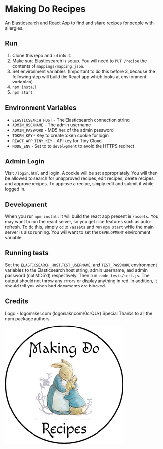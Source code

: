 # Making Do Recipes

An Elasticsearch and React App to find and share recipes for people with allergies.

## Run
1. Clone this repo and `cd` into it.
2. Make sure Elasticsearch is setup. You will need to `PUT /recipe` the contents of `mappings/mapping.json`.
3. Set environment variables. (Important to do this before 3, because the following step will build the React app which looks at environment variables)
4. `npm install`
5. `npm start`

## Environment Variables
* `ELASTICSEARCH_HOST` - The Elasticsearch connection string
* `ADMIN_USERNAME` - The admin username
* `ADMIN_PASSWORD` - MD5 hex of the admin password
* `TOKEN_KEY` - Key to create token cookie for login
* `REACT_APP_TINY_KEY` - API key for Tiny Cloud
* `NODE_ENV` - Set to to `development` to avoid the HTTPS redirect

## Admin Login
Visit `/login.html` and login. A cookie will be set appropriately. You will then be allowed to search for unapproved recipes, edit recipes, delete recipes, and approve recipes. To approve a recipe, simply edit and submit it while logged in.

## Development
When you run `npm install` it will build the react app present in `/assets`. You may want to run the react server, so you get nice features such as auto-refresh. To do this, simply `cd` to `/assets` and run `npm start` while the main server is also running. You will want to set the `DEVELOPMENT` environment variable.

## Running tests
Set the `ELASTICSEARCH_HOST`,`TEST_USERNAME`, and `TEST_PASSWORD` environment variables to the Elasticsearch host string, admin username, and admin password (not MD5'd) respectively.
Then run: `node tests/test.js`.
The output should not throw any errors or display anything in red. In addition, it should tell you when bad documents are blocked.

## Credits
Logo - logomaker.com (logomakr.com/0crQUx)
Special Thanks to all the npm package authors

![Making Do Recipes Logo](https://github.com/jamesgrams/makingdorecipes/blob/master/assets/public/logo.png?raw=true)